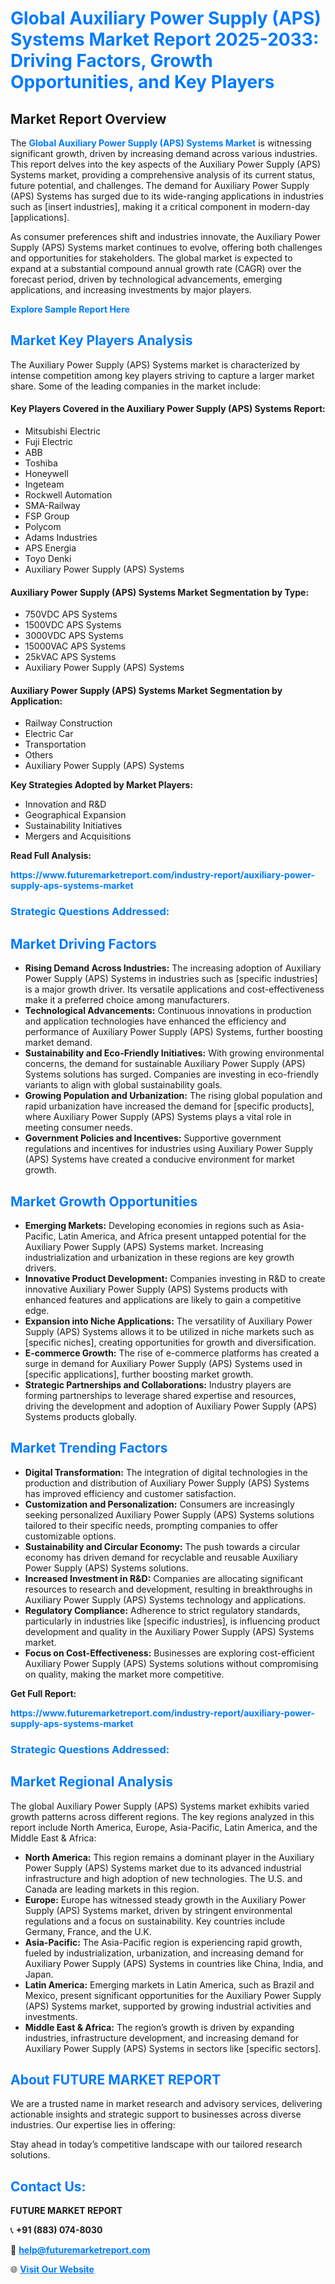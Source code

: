 <h1 style="color: #007BFF;">Global Auxiliary Power Supply (APS) Systems Market Report 2025-2033: Driving Factors, Growth Opportunities, and Key Players</h1>

<section id="overview">
<h2>Market Report Overview</h2>
<p>The <a href="https://www.futuremarketreport.com/industry-report/auxiliary-power-supply-aps-systems-market" style="color: #007BFF; text-decoration: none;"><strong>Global Auxiliary Power Supply (APS) Systems Market</strong></a> is witnessing significant growth, driven by increasing demand across various industries. This report delves into the key aspects of the Auxiliary Power Supply (APS) Systems market, providing a comprehensive analysis of its current status, future potential, and challenges. The demand for Auxiliary Power Supply (APS) Systems has surged due to its wide-ranging applications in industries such as [insert industries], making it a critical component in modern-day [applications].</p>
<p>As consumer preferences shift and industries innovate, the Auxiliary Power Supply (APS) Systems market continues to evolve, offering both challenges and opportunities for stakeholders. The global market is expected to expand at a substantial compound annual growth rate (CAGR) over the forecast period, driven by technological advancements, emerging applications, and increasing investments by major players.</p>
</section>

<section id="overview">
<p><a href="https://www.futuremarketreport.com/request-sample/reportId=100055" style="color: #007BFF; text-decoration: none;"><strong>Explore Sample Report Here</strong></a></p>
</section>

<section id="key-players">
<h2 style="color: #007BFF;">Market Key Players Analysis</h2>
<p>The Auxiliary Power Supply (APS) Systems market is characterized by intense competition among key players striving to capture a larger market share. Some of the leading companies in the market include:</p>
<h4>Key Players Covered in the Auxiliary Power Supply (APS) Systems Report:</h4>
<ul><li>Mitsubishi Electric</li><li>Fuji Electric</li><li>ABB</li><li>Toshiba</li><li>Honeywell</li><li>Ingeteam</li><li>Rockwell Automation</li><li>SMA-Railway</li><li>FSP Group</li><li>Polycom</li><li>Adams Industries</li><li>APS Energia</li><li>Toyo Denki</li><li>Auxiliary Power Supply (APS) Systems</li></ul>
<h4>Auxiliary Power Supply (APS) Systems Market Segmentation by Type:</h4>
<ul><li>750VDC APS Systems</li><li>1500VDC APS Systems</li><li>3000VDC APS Systems</li><li>15000VAC APS Systems</li><li>25kVAC APS Systems</li><li>Auxiliary Power Supply (APS) Systems</li></ul>

<h4>Auxiliary Power Supply (APS) Systems Market Segmentation by Application:</h4>
<ul><li>Railway Construction</li><li>Electric Car</li><li>Transportation</li><li>Others</li><li>Auxiliary Power Supply (APS) Systems</li></ul>
<p><strong>Key Strategies Adopted by Market Players:</strong></p>
<ul>
<li>Innovation and R&D</li>
<li>Geographical Expansion</li>
<li>Sustainability Initiatives</li>
<li>Mergers and Acquisitions</li>
</ul>
</section>

<section>
<p><strong>Read Full Analysis: </strong></p><a href="https://www.futuremarketreport.com/industry-report/auxiliary-power-supply-aps-systems-market" style="color: #007BFF; text-decoration: none;"><strong>https://www.futuremarketreport.com/industry-report/auxiliary-power-supply-aps-systems-market</strong></a>
<h3 style="color: #007BFF;">Strategic Questions Addressed:</h3>
</section>

<section id="driving-factors">
<h2 style="color: #007BFF;">Market Driving Factors</h2>
<ul>
<li><strong>Rising Demand Across Industries:</strong> The increasing adoption of Auxiliary Power Supply (APS) Systems in industries such as [specific industries] is a major growth driver. Its versatile applications and cost-effectiveness make it a preferred choice among manufacturers.</li>
<li><strong>Technological Advancements:</strong> Continuous innovations in production and application technologies have enhanced the efficiency and performance of Auxiliary Power Supply (APS) Systems, further boosting market demand.</li>
<li><strong>Sustainability and Eco-Friendly Initiatives:</strong> With growing environmental concerns, the demand for sustainable Auxiliary Power Supply (APS) Systems solutions has surged. Companies are investing in eco-friendly variants to align with global sustainability goals.</li>
<li><strong>Growing Population and Urbanization:</strong> The rising global population and rapid urbanization have increased the demand for [specific products], where Auxiliary Power Supply (APS) Systems plays a vital role in meeting consumer needs.</li>
<li><strong>Government Policies and Incentives:</strong> Supportive government regulations and incentives for industries using Auxiliary Power Supply (APS) Systems have created a conducive environment for market growth.</li>
</ul>
</section>

<section id="growth-opportunities">
<h2 style="color: #007BFF;">Market Growth Opportunities</h2>
<ul>
<li><strong>Emerging Markets:</strong> Developing economies in regions such as Asia-Pacific, Latin America, and Africa present untapped potential for the Auxiliary Power Supply (APS) Systems market. Increasing industrialization and urbanization in these regions are key growth drivers.</li>
<li><strong>Innovative Product Development:</strong> Companies investing in R&D to create innovative Auxiliary Power Supply (APS) Systems products with enhanced features and applications are likely to gain a competitive edge.</li>
<li><strong>Expansion into Niche Applications:</strong> The versatility of Auxiliary Power Supply (APS) Systems allows it to be utilized in niche markets such as [specific niches], creating opportunities for growth and diversification.</li>
<li><strong>E-commerce Growth:</strong> The rise of e-commerce platforms has created a surge in demand for Auxiliary Power Supply (APS) Systems used in [specific applications], further boosting market growth.</li>
<li><strong>Strategic Partnerships and Collaborations:</strong> Industry players are forming partnerships to leverage shared expertise and resources, driving the development and adoption of Auxiliary Power Supply (APS) Systems products globally.</li>
</ul>
</section>

<section id="trending-factors">
<h2 style="color: #007BFF;">Market Trending Factors</h2>
<ul>
<li><strong>Digital Transformation:</strong> The integration of digital technologies in the production and distribution of Auxiliary Power Supply (APS) Systems has improved efficiency and customer satisfaction.</li>
<li><strong>Customization and Personalization:</strong> Consumers are increasingly seeking personalized Auxiliary Power Supply (APS) Systems solutions tailored to their specific needs, prompting companies to offer customizable options.</li>
<li><strong>Sustainability and Circular Economy:</strong> The push towards a circular economy has driven demand for recyclable and reusable Auxiliary Power Supply (APS) Systems solutions.</li>
<li><strong>Increased Investment in R&D:</strong> Companies are allocating significant resources to research and development, resulting in breakthroughs in Auxiliary Power Supply (APS) Systems technology and applications.</li>
<li><strong>Regulatory Compliance:</strong> Adherence to strict regulatory standards, particularly in industries like [specific industries], is influencing product development and quality in the Auxiliary Power Supply (APS) Systems market.</li>
<li><strong>Focus on Cost-Effectiveness:</strong> Businesses are exploring cost-efficient Auxiliary Power Supply (APS) Systems solutions without compromising on quality, making the market more competitive.</li>
</ul>
</section>

<section>
<p><strong>Get Full Report: </strong></p><a href="https://www.futuremarketreport.com/industry-report/auxiliary-power-supply-aps-systems-market" style="color: #007BFF; text-decoration: none;"><strong>https://www.futuremarketreport.com/industry-report/auxiliary-power-supply-aps-systems-market</strong></a>
<h3 style="color: #007BFF;">Strategic Questions Addressed:</h3>
</section>


<section id="regional-analysis">
<h2 style="color: #007BFF;">Market Regional Analysis</h2>
<p>The global Auxiliary Power Supply (APS) Systems market exhibits varied growth patterns across different regions. The key regions analyzed in this report include North America, Europe, Asia-Pacific, Latin America, and the Middle East & Africa:</p>
<ul>
<li><strong>North America:</strong> This region remains a dominant player in the Auxiliary Power Supply (APS) Systems market due to its advanced industrial infrastructure and high adoption of new technologies. The U.S. and Canada are leading markets in this region.</li>
<li><strong>Europe:</strong> Europe has witnessed steady growth in the Auxiliary Power Supply (APS) Systems market, driven by stringent environmental regulations and a focus on sustainability. Key countries include Germany, France, and the U.K.</li>
<li><strong>Asia-Pacific:</strong> The Asia-Pacific region is experiencing rapid growth, fueled by industrialization, urbanization, and increasing demand for Auxiliary Power Supply (APS) Systems in countries like China, India, and Japan.</li>
<li><strong>Latin America:</strong> Emerging markets in Latin America, such as Brazil and Mexico, present significant opportunities for the Auxiliary Power Supply (APS) Systems market, supported by growing industrial activities and investments.</li>
<li><strong>Middle East & Africa:</strong> The region’s growth is driven by expanding industries, infrastructure development, and increasing demand for Auxiliary Power Supply (APS) Systems in sectors like [specific sectors].</li>
</ul>
</section>

<footer>
<h2 style="color: #007BFF;">About FUTURE MARKET REPORT</h2>
<p>We are a trusted name in market research and advisory services, delivering actionable insights and strategic support to businesses across diverse industries. Our expertise lies in offering:</p>

<p>Stay ahead in today’s competitive landscape with our tailored research solutions.</p>

<h2 style="color: #007BFF;">Contact Us:</h2>
<p><strong>FUTURE MARKET REPORT</strong></p>
<p>📞 <strong>+91 (883) 074-8030</strong></p>
<p>📧 <strong><a href="mailto:help@futuremarketreport.com" style="color: #007BFF;">help@futuremarketreport.com</a></strong></p>
<p>🌐 <strong><a href="https://www.futuremarketreport.com/" style="color: #007BFF;">Visit Our Website</a></strong></p>
</footer>